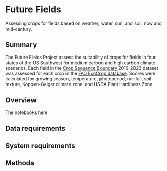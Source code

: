 # Future Fields

Assessing crops for fields based on weather, water, sun, and soil: now and mid-century.

## Summary

The Future Fields Project assess the suitability of crops for fields in four states of the US Southwest for medium carbon and high carbon climate scenarios. Each field in the [ Crop Sequence Boundary ](https://www.nass.usda.gov/Research_and_Science/Crop-Sequence-Boundaries/) 2016-2023 dataset was assessed for each crop in the [FAO EcoCrop database](https://gaez.fao.org/pages/ecocrop).  Scores were calculated for growing season, temperature, photoperiod, rainfall, soil texture, Köppen-Geiger climate zone, and USDA Plant Hardiness Zone.

## Overview

The notebooks here 

## Data requirements

## System requirements

## Methods

